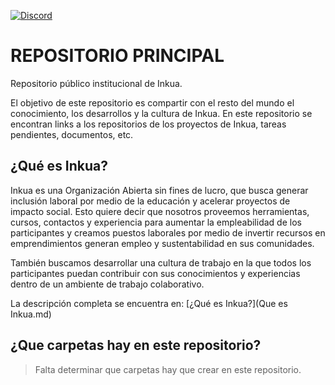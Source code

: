 [![Discord](https://img.shields.io/discord/771356768550912061?style=for-the-badge&logo=discord&logoColor=white&color=5865F2)](https://discord.gg/Ce7P2DG)

# REPOSITORIO PRINCIPAL
Repositorio público institucional de Inkua. 

El objetivo de este repositorio es compartir con el resto del mundo el conocimiento, los desarrollos y la cultura de Inkua. En este repositorio se encontran links a los repositorios de los proyectos de Inkua, tareas pendientes, documentos, etc.

## ¿Qué es Inkua?
Inkua es una Organización Abierta sin fines de lucro, que busca generar inclusión laboral por medio de la educación y acelerar proyectos de impacto social. Esto quiere decir que nosotros proveemos herramientas, cursos, contactos y experiencia para aumentar la empleabilidad de los participantes y creamos puestos laborales por medio de invertir recursos en emprendimientos generan empleo y sustentabilidad en sus comunidades.

También buscamos desarrollar una cultura de trabajo en la que todos los participantes puedan contribuir con sus conocimientos y experiencias dentro de un ambiente de trabajo colaborativo. 

La descripción completa se encuentra en: [¿Qué es Inkua?](Que es Inkua.md) 


## ¿Que carpetas hay en este repositorio?
> Falta determinar que carpetas hay que crear en este repositorio.

